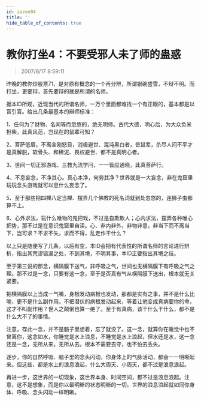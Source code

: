 ```yaml
---
id: zazen04
title: ''
hide_table_of_contents: true
---
```


# 教你打坐4：不要受邪人未了师的蛊惑

> 2007/8/17 8:59:11

昨晚的教你炒股票71，是对原有概念的一个再分辨，所谓银碗盛雪，不辩不明。而打坐，更要辩，首先要辩的就是所谓的名师。

据本ID所观，近现当代的所谓名师，一万个里面都难找一个有正眼的，基本都是以盲引盲。给出几条最基本的辩师标准：

1、任何为了财物、名闻等而忽悠的，绝无明师。古代大德，明心后，为大众负米担柴，此真风范，岂现在的鼠辈可知？

2、菩萨低眉，不离金刚怒目，消极避世、混沌黑白者，皆鼠辈，杀尽人间不平才是真解脱，软骨头、和稀泥、畏权避世、都不是真明心者。

3、世间一切正邪游戏、三教九流学问，一一皆应通晓，此真菩萨行。

4、不息妄念，不净其心。真心本净，何劳其净？世界就是一大妄念，非在鬼窟里玩玩念头游戏就可以息什么妄念了。

5、至于那些把四禅八定当禅、摆弄几个佛教的死名词就到处忽悠的，连狮子虫都算不上。

6、心外求法，玩什么唯物的鬼把戏，不过是自欺欺人；心内求法，摆弄各种唯心把势，那不过是在意识鬼窟里自渎。心、非内非外，非物非意，非当下而不离当下，岂可求？不求不失，求而不得，乱走作干什么？

以上只是随便写了几条，以后有空，本ID会把有代表性的所谓名师的言论进行辨析，指出其荒谬错漏之处，不到其境，不明其事，本ID正要指出其境之歧。

至于第三说的那念，横隔膜下送气，非呼吸之气，世间也无横隔膜下有呼吸之气之理。那不过是一念，只要有这一念，至于是否真有气从横隔膜下送出，根本就无关紧要。

把横隔膜以上当成一气嘴，身根发动病根也发动，那都是实有之事，并不是什么比喻，更不是什么副作用。不把潜伏的病根发动起来，等着让他变成真病要你的命，这才不叫副作用？世人之颠倒也算一绝了。至于有真病，该干什么干什么，都不是什么大不了的事情。

注意，存此一念，并不是脑子里想着，忘了就没了。这一念，就算你在睡觉中也不曾离你，这念如水，你睡觉是水上浪息，不睡觉是水上浪起，但水还是水，这一念还是一念，无所从来，无所从去。根本不需要去守，也不怕去丢失。

逐步，你的自然呼吸、脑子里的念头闪动，你身体上的气脉活动，都会一一明晰起来。但这些，都是水上的浪息浪起，什么大周天、小周天，都不过是浪息浪起。

再进一步，这世界的一切现象，这世界本身、时间空间，都不过是浪息浪起。注意，这不是想象，而是你以最明晰的状态明晰的一切。世界的浪息浪起就如同你身体、呼吸、念头闪动一样明晰。